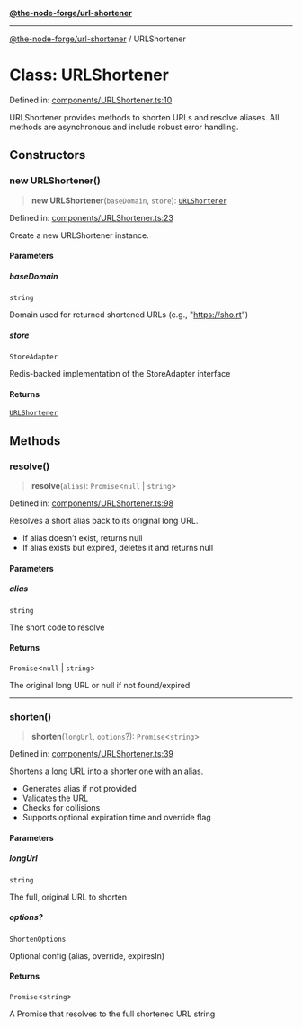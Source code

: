 [**@the-node-forge/url-shortener**](../README.md)

---

[@the-node-forge/url-shortener](../globals.md) / URLShortener

# Class: URLShortener

Defined in:
[components/URLShortener.ts:10](https://github.com/The-Node-Forge/url-shortener/blob/325c54b22c00921a6b1c21ee92eb374754795459/src/components/URLShortener.ts#L10)

URLShortener provides methods to shorten URLs and resolve aliases. All methods are
asynchronous and include robust error handling.

## Constructors

### new URLShortener()

> **new URLShortener**(`baseDomain`, `store`): [`URLShortener`](URLShortener.md)

Defined in:
[components/URLShortener.ts:23](https://github.com/The-Node-Forge/url-shortener/blob/325c54b22c00921a6b1c21ee92eb374754795459/src/components/URLShortener.ts#L23)

Create a new URLShortener instance.

#### Parameters

##### baseDomain

`string`

Domain used for returned shortened URLs (e.g., "https://sho.rt")

##### store

`StoreAdapter`

Redis-backed implementation of the StoreAdapter interface

#### Returns

[`URLShortener`](URLShortener.md)

## Methods

### resolve()

> **resolve**(`alias`): `Promise`\<`null` \| `string`\>

Defined in:
[components/URLShortener.ts:98](https://github.com/The-Node-Forge/url-shortener/blob/325c54b22c00921a6b1c21ee92eb374754795459/src/components/URLShortener.ts#L98)

Resolves a short alias back to its original long URL.

- If alias doesn’t exist, returns null
- If alias exists but expired, deletes it and returns null

#### Parameters

##### alias

`string`

The short code to resolve

#### Returns

`Promise`\<`null` \| `string`\>

The original long URL or null if not found/expired

---

### shorten()

> **shorten**(`longUrl`, `options`?): `Promise`\<`string`\>

Defined in:
[components/URLShortener.ts:39](https://github.com/The-Node-Forge/url-shortener/blob/325c54b22c00921a6b1c21ee92eb374754795459/src/components/URLShortener.ts#L39)

Shortens a long URL into a shorter one with an alias.

- Generates alias if not provided
- Validates the URL
- Checks for collisions
- Supports optional expiration time and override flag

#### Parameters

##### longUrl

`string`

The full, original URL to shorten

##### options?

`ShortenOptions`

Optional config (alias, override, expiresIn)

#### Returns

`Promise`\<`string`\>

A Promise that resolves to the full shortened URL string
